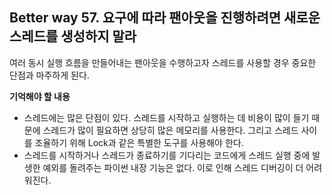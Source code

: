 ## Better way 57. 요구에 따라 팬아웃을 진행하려면 새로운 스레드를 생성하지 말라

여러 동시 실행 흐름을 만들어내는 팬아웃을 수행하고자 스레드를 사용할 경우 중요한 단점과 마주하게 된다. 

**기억해야 할 내용**
- 스레드에는 많은 단점이 있다. 스레드를 시작하고 실행하는 데 비용이 많이 들기 때문에 스레드가 많이 필요하면 상당히 많은 메모리를 사용한다. 그리고 스레드 사이를 조율하기 위해 Lock과 같은 특별한 도구를 사용해야 한다.
- 스레드를 시작하거나 스레드가 종료하기를 기다리는 코드에게 스레드 실행 중에 발생한 예외를 돌려주는 파이썬 내장 기능은 없다. 이로 인해 스레드 디버깅이 더 어려워진다.